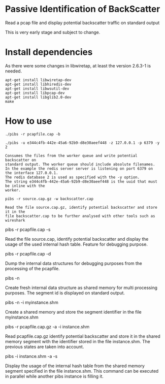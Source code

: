 # Passive Identification of BackScatter
Read a pcap file and display potential backscatter traffic on standard output

This is very early stage and subject to change.


# Install dependencies

As there were some changes in libwiretap, at least the version 2.6.3-1 is needed.
``` shell
apt-get install libwiretap-dev
apt-get install libhiredis-dev
apt-get install libwsutil-dev
apt-get install libpcap-dev
apt-get install libglib2.0-dev
make
```

# How to use

``` shell
./pibs -r pcapfile.cap -b

./pibs -u e344c4fb-442e-45a6-92b9-d8e30aeef448 -z 127.0.0.1 -p 6379 -y 2

Consumes the files from the worker queue and write potential backscatter on
standard output. The worker queue should include absolute filenames.
In the example the redis server server is listening on port 6379 on the interface 127.0.0.1.
The redis database 2 is used as specified with the -y option.
The string e344c4fb-442e-45a6-92b9-d8e30aeef448 is the uuid that must be inline with the
worker.

pibs -r source.cap.gz -w backscatter.cap

Read the file source.cap.gz, identify potential backscatter and store it in the
file backscatter.cap to be further analysed with other tools such as wireshark
```

pibs -r pcapfile.cap -s

Read the file source.cap, identify potential backscatter and display the
usage of the used internal hash table. Feature for debugging purpose.

pibs -r pcapfile.cap -d

Dump the internal data structures for debugging purposes from the processing
of the pcapfile.

pibs -n

Create fresh internal data structure as shared memory for multi processing
purposes. The segment id is displayed on standard output.

pibs -n -i myinstance.shm

Create a shared memory and store the segment identifier in the file
myinstance.shm

pibs -r pcapfile.cap.gz -a -i instance.shm

Read pcapfile.cap.gz identify potential backscatter and store it in the
shared memory segment with the identifier stored in the file instance.shm.
The previous states are taken into account.

pibs -i instance.shm -a -s

Display the usage of the internal hash table from the shared memory segment
specified in the file instance.shm. This command can be executed in parallel
while another pibs instance is filling it.
